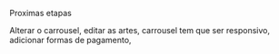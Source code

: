 Proximas etapas 

Alterar o carrousel, editar as artes, carrousel tem que ser responsivo, adicionar formas de pagamento, 